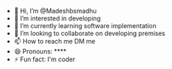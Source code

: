 - 👋 Hi, I’m @Madeshbsmadhu
- 👀 I’m interested in developing 
- 🌱 I’m currently learning software implementation 
- 💞️ I’m looking to collaborate on developing premises 
- 📫 How to reach me DM me
- 😄 Pronouns: ****
- ⚡ Fun fact: I'm coder

<!---
Madeshbsmadhu/Madeshbsmadhu is a ✨ special ✨ repository because its `README.md` (this file) appears on your GitHub profile.
You can click the Preview link to take a look at your changes.
--->
